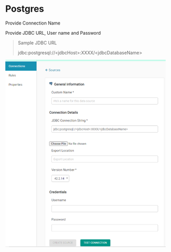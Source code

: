# Postgres

Provide Connection Name

Provide JDBC URL, User name and Password

> Sample JDBC URL
>
> jdbc:postgresql://&lt;jdbcHost&gt;:XXXX/&lt;jdbcDatabaseName&gt;



![Postgres Configuration](../.gitbook/assets/postgres1.png)



